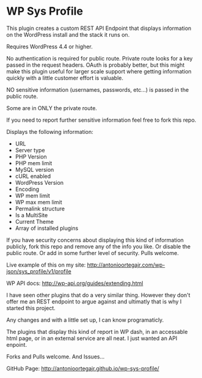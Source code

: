 WP Sys Profile
============================================

This plugin creates a custom REST API Endpoint that displays information on the WordPress install and the stack it runs on.

Requires WordPress 4.4 or higher.

No authentication is required for public route. Private route looks for a key passed in the request headers. OAuth is probably better, but this might make this plugin useful for larger scale support where getting information quickly with a little customer effort is valuable.


NO sensitive information (usernames, passwords, etc...) is passed in the public route.

Some are in ONLY the private route.

If you need to report further sensitive information feel free to fork this repo.

Displays the following information:

* URL
* Server type
* PHP Version
* PHP mem limit
* MySQL version
* cURL enabled
* WordPress Version
* Encoding
* WP mem limit
* WP max mem limit
* Permalink structure
* Is a MultiSite
* Current Theme
* Array of installed plugins

If you have security concerns about displaying this kind of information publicly, fork this repo and remove any of the info you like. Or disable the public route. Or add in some further level of security. Pulls welcome.


Live example of this on my site: http://antonioortegajr.com/wp-json/sys_profile/v1/profile

WP API docs: http://wp-api.org/guides/extending.html

I have seen other plugins that do a very similar thing. However they don't offer me an REST endpoint to argue against and ultimatly that is why I started this project.

Any changes and with a little set up, I can know programaticly.

The plugins that display this kind of report in WP dash, in an accessable html page, or in an external service are all neat. I just wanted an API enpoint.

Forks and Pulls welcome. And Issues...

GitHub Page: http://antonioortegajr.github.io/wp-sys-profile/
